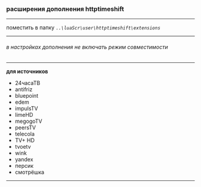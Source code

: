 ### расширения дополнения httptimeshift
---

поместить в папку _`..\luaScr\user\httptimeshift\extensions`_

---

###### _в настройках дополнения не включать режим совместимости_

---

**для источников**
- 24часаТВ
- antifriz
- bluepoint
- edem
- impulsTV
- limeHD
- megogoTV
- peersTV
- telecola
- TV+ HD
- tvoetv
- wink
- yandex
- персик
- смотрёшка
----------------------------------------------------------------
